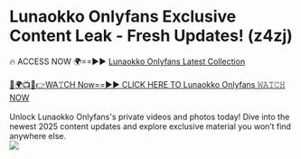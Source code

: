 # Lunaokko Onlyfans Exclusive Content Leak - Fresh Updates! (z4zj)

🔥 ACCESS NOW 🌍==►► <a href="https://tinyurl.com/kvy9nzfs" rel="nofollow">Lunaokko Onlyfans Latest Collection</a>
<br><br>
[🔴🌍📺📱👉WA𝚃CH Now==►► CLICK HERE TO Lunaokko Onlyfans 𝚆𝙰𝚃𝙲𝙷 NOW](https://tinyurl.com/kvy9nzfs)
<br><br>
Unlock Lunaokko Onlyfans's private videos and photos today! Dive into the newest 2025 content updates and explore exclusive material you won’t find anywhere else.
<br>
<a href="https://tinyurl.com/kvy9nzfs" rel="nofollow" data-target="animated-image.originalLink"><img src="https://camo.githubusercontent.com/8a4f000d20f83aca3bf7ec5f350d767afa0574a8a352519fd8cfa583a6f93a33/68747470733a2f2f692e696d6775722e636f6d2f644a486b345a712e676966" data-canonical-src="https://i.imgur.com/dJHk4Zq.gif" style="max-width: 100%; display: inline-block;" data-target="animated-image.originalImage"></a>
<br>
